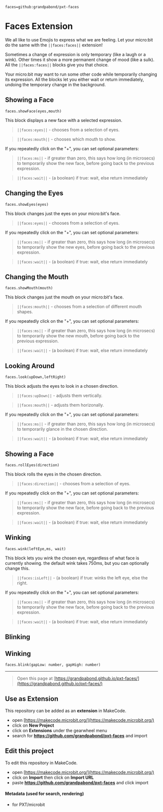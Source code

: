 ```package
faces=github:grandpabond/pxt-faces
```

# Faces Extension
We all like to use Emojis to express what we are feeling.
Let your micro:bit do the same with the ``||faces:faces||`` extension!


Sometimes a change of expression is only temporary (like a laugh or a wink).
Other times it show a more permanent change of mood (like a sulk).
All the ``||faces:faces||`` blocks give you that choice. 

Your micro:bit may want to run some other code while temporarily changing its expression.
All the blocks let you either wait or return immediately, undoing the temporary change in the background.  

## Showing a Face
```sig
faces.showFace(eyes,mouth)
```
This block displays a new face with a selected expression.

> ``||faces:eyes||`` - chooses from a selection of eyes.

> ``||faces:mouth||`` - chooses which mouth to show.

If you repeatedly click on the "+", you can set optional parameters:

> ``||faces:ms||`` - if greater than zero, this says how long (in microsecs) to temporarily show the new face,
 before going back to the previous expression.

> ``||faces:wait||`` - (a boolean) if true: wait, else return immediately

## Changing the Eyes
```sig
faces.showEyes(eyes)
```
This block changes just the eyes on your micro:bit's face.

> ``||faces:eyes||`` - chooses from a selection of eyes.

If you repeatedly click on the "+", you can set optional parameters:

> ``||faces:ms||`` - if greater than zero, this says how long (in microsecs) to temporarily show the new eyes,
 before going back to the previous expression.

> ``||faces:wait||`` - (a boolean) if true: wait, else return immediately

## Changing the Mouth
```sig
faces.showMouth(mouth)
```
This block changes just the mouth on your micro:bit's face.

> ``||faces:mouth||`` - chooses from a selection of different mouth shapes.

If you repeatedly click on the "+", you can set optional parameters:

> ``||faces:ms||`` - if greater than zero, this says how long (in microsecs) to temporarily show the new mouth,
 before going back to the previous expression.

> ``||faces:wait||`` - (a boolean) if true: wait, else return immediately

## Looking Around
```sig
faces.look(upDown,leftRight)
```
This block adjusts the eyes to look in a chosen direction.

> ``||faces:upDown||`` - adjusts them vertically.

> ``||faces:mouth||`` - adjusts them horizonally.

If you repeatedly click on the "+", you can set optional parameters:

> ``||faces:ms||`` - if greater than zero, this says how long (in microsecs) to temporarily glance in the chosen direction.

> ``||faces:wait||`` - (a boolean) if true: wait, else return immediately

## Showing a Face
```sig
faces.rollEyes(direction)
```
This block rolls the eyes in the chosen direction.

> ``||faces:direction||`` - chooses from a selection of eyes.

If you repeatedly click on the "+", you can set optional parameters:

> ``||faces:ms||`` - if greater than zero, this says how long (in microsecs) to temporarily show the new face,
 before going back to the previous expression.

> ``||faces:wait||`` - (a boolean) if true: wait, else return immediately

## Winking
```sig
faces.wink(leftEye,ms, wait)
```

This block lets you wink the chosen eye, regardless of what face is currently showing.
the default wink takes 750ms, but you can optionally change this.

> ``||faces:isLeft||`` - (a boolean) if true: winks the left eye, else the right.

If you repeatedly click on the "+", you can set optional parameters:

> ``||faces:ms||`` - if greater than zero, this says how long (in microsecs) to temporarily show the new face,
 before going back to the previous expression.

> ``||faces:wait||`` - (a boolean) if true: wait, else return immediately


## Blinking

## Winking
```sig
faces.blink(gapLow: number, gapHigh: number)
```


- - - - - - - - - - - - - - - - - - - - - - - - - - - - - - - - - - - - 
> Open this page at [https://grandpabond.github.io/pxt-faces/](https://grandpabond.github.io/pxt-faces/)

## Use as Extension

This repository can be added as an **extension** in MakeCode.

* open [https://makecode.microbit.org/](https://makecode.microbit.org/)
* click on **New Project**
* click on **Extensions** under the gearwheel menu
* search for **https://github.com/grandpabond/pxt-faces** and import

## Edit this project

To edit this repository in MakeCode.

* open [https://makecode.microbit.org/](https://makecode.microbit.org/)
* click on **Import** then click on **Import URL**
* paste **https://github.com/grandpabond/pxt-faces** and click import

#### Metadata (used for search, rendering)

* for PXT/microbit
<script src="https://makecode.com/gh-pages-embed.js"></script><script>makeCodeRender("{{ site.makecode.home_url }}", "{{ site.github.owner_name }}/{{ site.github.repository_name }}");</script>
